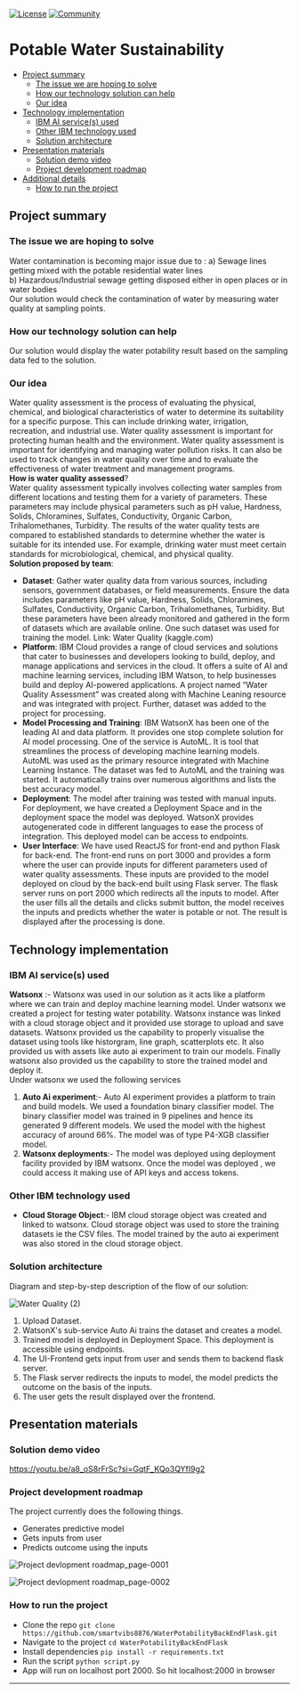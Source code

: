 [![License](https://img.shields.io/badge/License-Apache2-blue.svg)](https://www.apache.org/licenses/LICENSE-2.0) [![Community](https://img.shields.io/badge/Join-Community-blue)](https://developer.ibm.com/callforcode/solutions/projects/get-started/)
# Potable Water Sustainability

- [Project summary](#project-summary)
  - [The issue we are hoping to solve](#the-issue-we-are-hoping-to-solve)
  - [How our technology solution can help](#how-our-technology-solution-can-help)
  - [Our idea](#our-idea)
- [Technology implementation](#technology-implementation)
  - [IBM AI service(s) used](#ibm-ai-services-used)
  - [Other IBM technology used](#other-ibm-technology-used)
  - [Solution architecture](#solution-architecture)
- [Presentation materials](#presentation-materials)
  - [Solution demo video](#solution-demo-video)
  - [Project development roadmap](#project-development-roadmap)
- [Additional details](#additional-details)
  - [How to run the project](#how-to-run-the-project)

## Project summary

### The issue we are hoping to solve

Water contamination is becoming major issue due to :
a) Sewage lines getting mixed with the potable residential water lines  
b) Hazardous/Industrial sewage getting disposed either in open places or in water bodies <br>
Our solution would check the contamination of water by measuring water quality at sampling points.

### How our technology solution can help

Our solution would display the water potability result based on the sampling data fed to the solution.

### Our idea

Water quality assessment is the process of evaluating the physical, chemical, and biological characteristics of water to determine its suitability for a specific purpose. This can include drinking water, irrigation, recreation, and industrial use. Water quality assessment is important for protecting human health and the environment.
Water quality assessment is important for identifying and managing water pollution risks. It can also be used to track changes in water quality over time and to evaluate the effectiveness of water treatment and management programs.<br>
**How is water quality assessed**?<br>
Water quality assessment typically involves collecting water samples from different locations and testing them for a variety of parameters. These parameters may include physical parameters such as pH value, Hardness, Solids, Chloramines, Sulfates, Conductivity, Organic Carbon, Trihalomethanes, Turbidity.
The results of the water quality tests are compared to established standards to determine whether the water is suitable for its intended use. For example, drinking water must meet certain standards for microbiological, chemical, and physical quality.<br>
**Solution proposed by team**:<br>
- **Dataset**: Gather water quality data from various sources, including sensors, government databases, or field measurements. Ensure the data includes parameters like pH value, Hardness, Solids, Chloramines, Sulfates, Conductivity, Organic Carbon, Trihalomethanes, Turbidity. But these parameters have been already monitored and gathered in the form of datasets which are available online. One such dataset was used for training the model. Link: Water Quality (kaggle.com)<br>
- **Platform**: IBM Cloud provides a range of cloud services and solutions that cater to businesses and developers looking to build, deploy, and manage applications and services in the cloud. It offers a suite of AI and machine learning services, including IBM Watson, to help businesses build and deploy AI-powered applications. A project named “Water Quality Assessment” was created along with Machine Leaning resource and was integrated with project. Further, dataset was added to the project for processing. <br>
- **Model Processing and Training**: IBM WatsonX has been one of the leading AI and data platform. It provides one stop complete solution for AI model processing. One of the service is AutoML. It is tool that streamlines the process of developing machine learning models. AutoML was used as the primary resource integrated with Machine Learning Instance. The dataset was fed to AutoML and the training was started. It automatically trains over numerous algorithms and lists the best accuracy model.<br>
- **Deployment**: The model after training was tested with manual inputs. For deployment, we have created a Deployment Space and in the deployment space the model was deployed. WatsonX provides autogenerated code in different languages to ease the process of integration. This deployed model can be access to endpoints.<br>
- **User Interface**: We have used ReactJS for front-end and python Flask for back-end. The front-end runs on port 3000 and provides a form where the user can provide inputs for different parameters used of water quality assessments. These inputs are provided to the model deployed on cloud by the back-end built using Flask server. The flask server runs on port 2000 which redirects all the inputs to model. After the user fills all the details and clicks submit button, the model receives the inputs and predicts whether the water is potable or not. The result is displayed after the processing is done.<br>

## Technology implementation

### IBM AI service(s) used

**Watsonx** :-
Watsonx was used in our solution as it acts like a platform where we can train and deploy machine learning model. Under watsonx we created a project for testing water potability. Watsonx instance was linked with a cloud storage object  and it provided use storage to upload and save datasets. Watsonx provided us the capability to properly visualise the dataset using tools like historgram, line graph, scatterplots etc. It also provided us with assets like auto ai experiment to train our models. Finally watsonx also provided us the capability to store the trained model and deploy it.<br>
Under watsonx we used the following services<br>
1. **Auto Ai experiment**:- Auto AI experiment provides a platform to train and build models. We used a foundation binary classifier model. The binary classifier   model was trained in 9 pipelines and hence its generated 9 different models. We used the model with the highest accuracy of around 66%. The model was of type P4-XGB classifier model.<br>
2. **Watsonx deployments**:- The model was deployed using deployment facility provided by IBM watsonx. Once the model was deployed , we could access it making use of API keys and access tokens.

### Other IBM technology used

- **Cloud Storage Object**:- IBM cloud storage object was created and linked to watsonx. Cloud storage object was used to store the training datasets ie the CSV files. The model trained by the auto ai experiment was also stored in the cloud storage object.

### Solution architecture

Diagram and step-by-step description of the flow of our solution:

![Water Quality (2)](https://github.com/Aman-Surkar/Potable-Water-Sustainability/assets/99606590/8f12fa75-f27b-4bee-97e1-07c1334cb522)

1. Upload Dataset.
2. WatsonX's sub-service Auto Ai trains the dataset and creates a model.
3. Trained model is deployed in Deployment Space. This deployment is accessible using endpoints.
4. The UI-Frontend gets input from user and sends them to backend flask server.
5. The Flask server redirects the inputs to model, the model predicts the outcome on the basis of the inputs.
6. The user gets the result displayed over the frontend.

## Presentation materials

### Solution demo video

https://youtu.be/a8_oS8rFrSc?si=GqtF_KQo3QYfI9g2

### Project development roadmap

The project currently does the following things.

- Generates predictive model
- Gets inputs from user
- Predicts outcome using the inputs

![Project devlopment roadmap_page-0001](https://github.com/Aman-Surkar/Potable-Water-Sustainability/assets/99606590/a2f73ad0-02ef-4445-988b-d97b6c90293a)

![Project devlopment roadmap_page-0002](https://github.com/Aman-Surkar/Potable-Water-Sustainability/assets/99606590/5f88fd55-cae2-483e-8270-eaed831110e5)

### How to run the project

- Clone the repo `git clone https://github.com/smartvibs8876/WaterPotabilityBackEndFlask.git`
- Navigate to the project `cd WaterPotabilityBackEndFlask`
- Install dependencies `pip install -r requirements.txt`
- Run the script `python script.py`
- App will run on localhost port 2000. So hit localhost:2000 in browser

---


